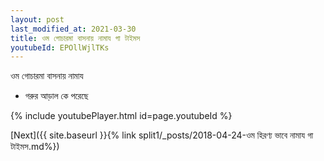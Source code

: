 ```yaml
---
layout: post
last_modified_at: 2021-03-30
title: ওম গোচারমা বাসনায় নামায গা টাইমস
youtubeId: EPOllWjlTKs
---
```

 
 
 ওম গোচারমা বাসনায় নামায  
 
 -  গরুর আড়াল কে পরেছে 
 
  
 
  
 
 
 
 
 
 


{% include youtubePlayer.html id=page.youtubeId %}
 
[Next]({{ site.baseurl }}{% link  split1/_posts/2018-04-24-ওম হিরণ্য ভাবে নামায গা টাইমস.md%})
 
